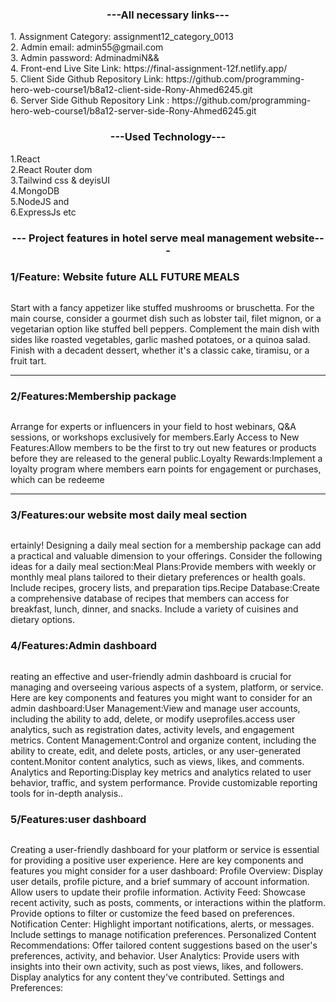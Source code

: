 
<div>
<h3 align="center">---All necessary links---</h3>
1. Assignment Category: assignment12_category_0013 <br/>
2. Admin email: admin55@gmail.com <br/>
3. Admin password: AdminadmiN&& <br/>
4. Front-end Live Site Link: https://final-assignment-12f.netlify.app/ <br/>
5. Client Side Github Repository Link: https://github.com/programming-hero-web-course1/b8a12-client-side-Rony-Ahmed6245.git <br/>
6. Server Side Github Repository Link : https://github.com/programming-hero-web-course1/b8a12-server-side-Rony-Ahmed6245.git <br/> 
            <h3 align="center">---Used Technology---</h3>
            1.React <br>
            2.React Router dom <br>
            3.Tailwind css & deyisUI <br>
            4.MongoDB <br> 
            5.NodeJS and <br>
            6.ExpressJs etc <br> 
            <img src="https://i.ibb.co/tHfD5v8/final-assignment-12f-netlify-app.png" alt="" />
            <h3 align="center">--- Project features in  hotel serve meal management website---</h3>
            <h3>1/Feature: Website future ALL FUTURE MEALS </h3> 
            <img src="https://i.ibb.co/m97BpN2/Screenshot-2023-11-30-163947.png" alt="" />
            <p>Start with a fancy appetizer like stuffed mushrooms or bruschetta.
For the main course, consider a gourmet dish such as lobster tail, filet mignon, or a vegetarian option like stuffed bell peppers.
Complement the main dish with sides like roasted vegetables, garlic mashed potatoes, or a quinoa salad.
Finish with a decadent dessert, whether it's a classic cake, tiramisu, or a fruit tart.</p>
               <hr/> 
            <h3><span>2/Features:</span>Membership package </h3>
            <img src="https://i.ibb.co/tXwX5mN/Screenshot-2023-11-30-164315.png" alt="" />
            <p> Arrange for experts or influencers in your field to host webinars, Q&A sessions, or workshops exclusively for members.Early Access to New Features:Allow members to be the first to try out new features or products before they are released to the general public.Loyalty Rewards:Implement a loyalty program where members earn points for engagement or purchases, which can be redeeme</p>
            <hr />
            <h3><span>3/Features:</span>our website most daily meal section</h3>
            <img src="https://i.ibb.co/NxHq590/Screenshot-2023-11-30-164626.png" alt="" />
               <p>
                ertainly! Designing a daily meal section for a membership package can add a practical and valuable dimension to your offerings. Consider the following ideas for a daily meal section:Meal Plans:Provide members with weekly or monthly meal plans tailored to their dietary preferences or health goals. Include recipes, grocery lists, and preparation tips.Recipe Database:Create a comprehensive database of recipes that members can access for breakfast, lunch, dinner, and snacks. Include a variety of cuisines and dietary options.</p>
            <h3><span>4/Features:</span>Admin dashboard</h3>
            <img src="https://i.ibb.co/c2DmPLH/Screenshot-2023-11-30-164919.png" alt="" />
               <p>
               reating an effective and user-friendly admin dashboard is crucial for managing and overseeing various aspects of a system, platform, or service. Here are key components and features you might want to consider for an admin dashboard:User Management:View and manage user accounts, including the ability to add, delete, or modify useprofiles.access user analytics, such as registration dates, activity levels, and engagement metrics.
Content Management:Control and organize content, including the ability to create, edit, and delete posts, articles, or any user-generated content.Monitor content analytics, such as views, likes, and comments.
Analytics and Reporting:Display key metrics and analytics related to user behavior, traffic, and system performance.
Provide customizable reporting tools for in-depth analysis..</p>
            <h3><span>5/Features:</span>user dashboard</h3>
            <img src="https://i.ibb.co/WkRw4p7/Screenshot-2023-11-30-165220.png" alt="" />
               <p>
               Creating a user-friendly dashboard for your platform or service is essential for providing a positive user experience. Here are key components and features you might consider for a user dashboard:
Profile Overview:
Display user details, profile picture, and a brief summary of account information.
Allow users to update their profile information.
Activity Feed:
Showcase recent activity, such as posts, comments, or interactions within the platform.
Provide options to filter or customize the feed based on preferences.
Notification Center:
Highlight important notifications, alerts, or messages.
Include settings to manage notification preferences.
Personalized Content Recommendations:
Offer tailored content suggestions based on the user's preferences, activity, and behavior.
User Analytics:
Provide users with insights into their own activity, such as post views, likes, and followers.
Display analytics for any content they've contributed.
Settings and Preferences:</p>
 </div>


